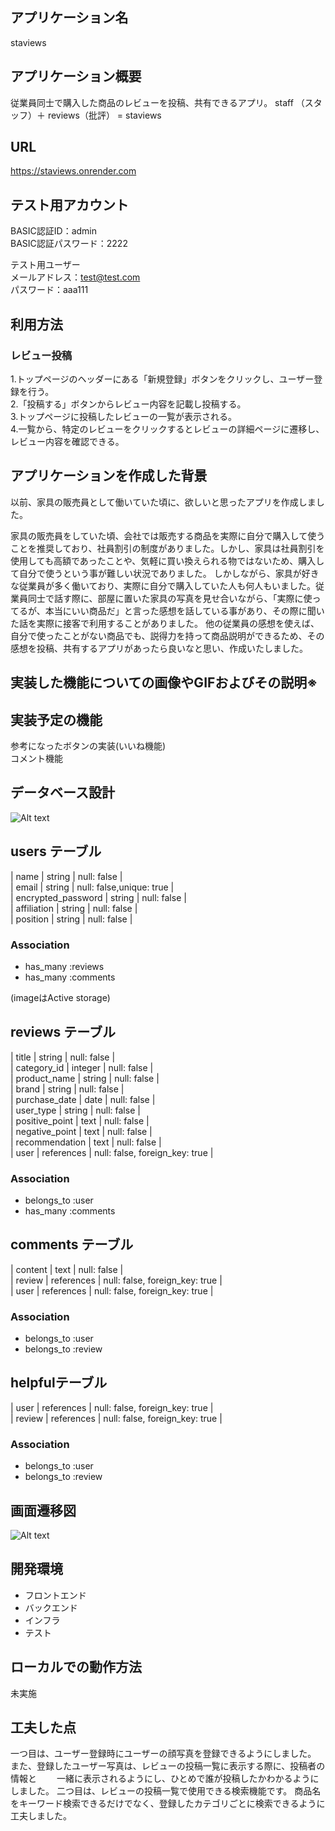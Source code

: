 ## アプリケーション名
staviews

## アプリケーション概要
従業員同士で購入した商品のレビューを投稿、共有できるアプリ。
staff （スタッフ）＋ reviews（批評） = staviews

## URL
https://staviews.onrender.com

## テスト用アカウント

BASIC認証ID：admin<br>
BASIC認証パスワード：2222

テスト用ユーザー<br>
メールアドレス：test@test.com<br>
パスワード：aaa111

## 利用方法
### レビュー投稿
1.トップページのヘッダーにある「新規登録」ボタンをクリックし、ユーザー登録を行う。<br>
2.「投稿する」ボタンからレビュー内容を記載し投稿する。<br>
3.トップページに投稿したレビューの一覧が表示される。<br>
4.一覧から、特定のレビューをクリックするとレビューの詳細ページに遷移し、レビュー内容を確認できる。<br>

## アプリケーションを作成した背景
以前、家具の販売員として働いていた頃に、欲しいと思ったアプリを作成しました。

家具の販売員をしていた頃、会社では販売する商品を実際に自分で購入して使うことを推奨しており、社員割引の制度がありました。しかし、家具は社員割引を使用しても高額であったことや、気軽に買い換えられる物ではないため、購入して自分で使うという事が難しい状況でありました。
しかしながら、家具が好きな従業員が多く働いており、実際に自分で購入していた人も何人もいました。従業員同士で話す際に、部屋に置いた家具の写真を見せ合いながら、「実際に使ってるが、本当にいい商品だ」と言った感想を話している事があり、その際に聞いた話を実際に接客で利用することがありました。
他の従業員の感想を使えば、自分で使ったことがない商品でも、説得力を持って商品説明ができるため、その感想を投稿、共有するアプリがあったら良いなと思い、作成いたしました。


## 実装した機能についての画像やGIFおよびその説明※

## 実装予定の機能
参考になったボタンの実装(いいね機能)<br>
コメント機能

## データベース設計
![Alt text](image.png)

## users テーブル
| name               | string | null: false              |  
| email              | string | null: false,unique: true |  
| encrypted_password | string | null: false              |  
| affiliation        | string | null: false              |  
| position           | string | null: false              |  

### Association
- has_many :reviews
- has_many :comments
    
(imageはActive storage)


## reviews テーブル
| title          | string     | null: false                    |  
| category_id    | integer    | null: false                    |  
| product_name   | string     | null: false                    |  
| brand          | string     | null: false                    |  
| purchase_date  | date       | null: false                    |  
| user_type      | string     | null: false                    |  
| positive_point | text       | null: false                    |  
| negative_point | text       | null: false                    |  
| recommendation | text       | null: false                    |  
| user           | references | null: false, foreign_key: true |  

### Association
- belongs_to :user
- has_many :comments


## comments テーブル
| content | text       | null: false                    |  
| review  | references | null: false, foreign_key: true |  
| user    | references | null: false, foreign_key: true |  

### Association
- belongs_to :user
- belongs_to :review


## helpfulテーブル
| user   | references | null: false, foreign_key: true |  
| review | references | null: false, foreign_key: true |  

### Association
- belongs_to :user
- belongs_to :review

## 画面遷移図
![Alt text](image-1.png)

## 開発環境
- フロントエンド
- バックエンド
- インフラ
- テスト

## ローカルでの動作方法
未実施

## 工夫した点
一つ目は、ユーザー登録時にユーザーの顔写真を登録できるようにしました。
また、登録したユーザー写真は、レビューの投稿一覧に表示する際に、投稿者の情報と　　
一緒に表示されるようにし、ひとめで誰が投稿したかわかるようにしました。
二つ目は、レビューの投稿一覧で使用できる検索機能です。
商品名をキーワード検索できるだけでなく、登録したカテゴリごとに検索できるように工夫しました。
